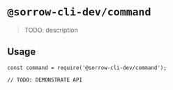 # `@sorrow-cli-dev/command`

> TODO: description

## Usage

```
const command = require('@sorrow-cli-dev/command');

// TODO: DEMONSTRATE API
```
